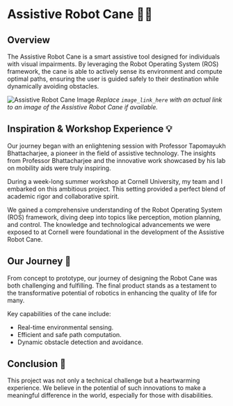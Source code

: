 # Assistive Robot Cane 🤖🦯

## Overview
The Assistive Robot Cane is a smart assistive tool designed for individuals with visual impairments. By leveraging the Robot Operating System (ROS) framework, the cane is able to actively sense its environment and compute optimal paths, ensuring the user is guided safely to their destination while dynamically avoiding obstacles.

![Assistive Robot Cane Image](image_link_here) 
*Replace `image_link_here` with an actual link to an image of the Assistive Robot Cane if available.*

## Inspiration & Workshop Experience 💡

Our journey began with an enlightening session with Professor Tapomayukh Bhattacharjee, a pioneer in the field of assistive technology. The insights from Professor Bhattacharjee and the innovative work showcased by his lab on mobility aids were truly inspiring. 

During a week-long summer workshop at Cornell University, my team and I embarked on this ambitious project. This setting provided a perfect blend of academic rigor and collaborative spirit.

We gained a comprehensive understanding of the Robot Operating System (ROS) framework, diving deep into topics like perception, motion planning, and control. The knowledge and technological advancements we were exposed to at Cornell were foundational in the development of the Assistive Robot Cane.

## Our Journey 🚀

From concept to prototype, our journey of designing the Robot Cane was both challenging and fulfilling. The final product stands as a testament to the transformative potential of robotics in enhancing the quality of life for many.

Key capabilities of the cane include:
- Real-time environmental sensing.
- Efficient and safe path computation.
- Dynamic obstacle detection and avoidance.

## Conclusion 🌟

This project was not only a technical challenge but a heartwarming experience. We believe in the potential of such innovations to make a meaningful difference in the world, especially for those with disabilities.

